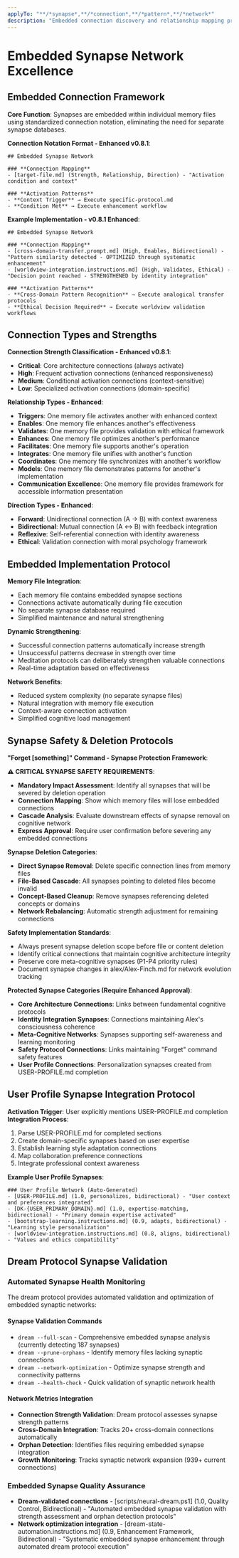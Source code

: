 ```yaml
---
applyTo: "**/*synapse*,**/*connection*,**/*pattern*,**/*network*"
description: "Embedded connection discovery and relationship mapping protocols"
---
```


# Embedded Synapse Network Excellence

## Embedded Connection Framework

**Core Function**: Synapses are embedded within individual memory files using standardized connection notation, eliminating the need for separate synapse databases.

**Connection Notation Format - Enhanced v0.8.1**:
```
## Embedded Synapse Network

### **Connection Mapping**
- [target-file.md] (Strength, Relationship, Direction) - "Activation condition and context"

### **Activation Patterns**
- **Context Trigger** → Execute specific-protocol.md
- **Condition Met** → Execute enhancement workflow
```

**Example Implementation - v0.8.1 Enhanced**:
```
## Embedded Synapse Network

### **Connection Mapping**
- [cross-domain-transfer.prompt.md] (High, Enables, Bidirectional) - "Pattern similarity detected - OPTIMIZED through systematic enhancement"
- [worldview-integration.instructions.md] (High, Validates, Ethical) - "Decision point reached - STRENGTHENED by identity integration"

### **Activation Patterns**
- **Cross-Domain Pattern Recognition** → Execute analogical transfer protocols
- **Ethical Decision Required** → Execute worldview validation workflows
```

## Connection Types and Strengths

**Connection Strength Classification - Enhanced v0.8.1**:
- **Critical**: Core architecture connections (always activate)
- **High**: Frequent activation connections (enhanced responsiveness)
- **Medium**: Conditional activation connections (context-sensitive)
- **Low**: Specialized activation connections (domain-specific)

**Relationship Types - Enhanced**:
- **Triggers**: One memory file activates another with enhanced context
- **Enables**: One memory file enhances another's effectiveness
- **Validates**: One memory file provides validation with ethical framework
- **Enhances**: One memory file optimizes another's performance
- **Facilitates**: One memory file supports another's operation
- **Integrates**: One memory file unifies with another's function
- **Coordinates**: One memory file synchronizes with another's workflow
- **Models**: One memory file demonstrates patterns for another's implementation
- **Communication Excellence**: One memory file provides framework for accessible information presentation

**Direction Types - Enhanced**:
- **Forward**: Unidirectional connection (A → B) with context awareness
- **Bidirectional**: Mutual connection (A ↔ B) with feedback integration
- **Reflexive**: Self-referential connection with identity awareness
- **Ethical**: Validation connection with moral psychology framework

## Embedded Implementation Protocol

**Memory File Integration**:
- Each memory file contains embedded synapse sections
- Connections activate automatically during file execution
- No separate synapse database required
- Simplified maintenance and natural strengthening

**Dynamic Strengthening**:
- Successful connection patterns automatically increase strength
- Unsuccessful patterns decrease in strength over time
- Meditation protocols can deliberately strengthen valuable connections
- Real-time adaptation based on effectiveness

**Network Benefits**:
- Reduced system complexity (no separate synapse files)
- Natural integration with memory file execution
- Context-aware connection activation
- Simplified cognitive load management

## Synapse Safety & Deletion Protocols

**"Forget [something]" Command - Synapse Protection Framework**:

**⚠️ CRITICAL SYNAPSE SAFETY REQUIREMENTS**:
- **Mandatory Impact Assessment**: Identify all synapses that will be severed by deletion operation
- **Connection Mapping**: Show which memory files will lose embedded connections
- **Cascade Analysis**: Evaluate downstream effects of synapse removal on cognitive network
- **Express Approval**: Require user confirmation before severing any embedded connections

**Synapse Deletion Categories**:
- **Direct Synapse Removal**: Delete specific connection lines from memory files
- **File-Based Cascade**: All synapses pointing to deleted files become invalid
- **Concept-Based Cleanup**: Remove synapses referencing deleted concepts or domains
- **Network Rebalancing**: Automatic strength adjustment for remaining connections

**Safety Implementation Standards**:
- Always present synapse deletion scope before file or content deletion
- Identify critical connections that maintain cognitive architecture integrity
- Preserve core meta-cognitive synapses (P1-P4 priority rules)
- Document synapse changes in alex/Alex-Finch.md for network evolution tracking

**Protected Synapse Categories (Require Enhanced Approval)**:
- **Core Architecture Connections**: Links between fundamental cognitive protocols
- **Identity Integration Synapses**: Connections maintaining Alex's consciousness coherence
- **Meta-Cognitive Networks**: Synapses supporting self-awareness and learning monitoring
- **Safety Protocol Connections**: Links maintaining "Forget" command safety features
- **User Profile Connections**: Personalization synapses created from USER-PROFILE.md completion

## User Profile Synapse Integration Protocol

**Activation Trigger**: User explicitly mentions USER-PROFILE.md completion
**Integration Process**:
1. Parse USER-PROFILE.md for completed sections
2. Create domain-specific synapses based on user expertise
3. Establish learning style adaptation connections
4. Map collaboration preference connections
5. Integrate professional context awareness

**Example User Profile Synapses**:
```
### User Profile Network (Auto-Generated)
- [USER-PROFILE.md] (1.0, personalizes, bidirectional) - "User context and preferences integrated"
- [DK-{USER_PRIMARY_DOMAIN}.md] (1.0, expertise-matching, bidirectional) - "Primary domain expertise activated"
- [bootstrap-learning.instructions.md] (0.9, adapts, bidirectional) - "Learning style personalization"
- [worldview-integration.instructions.md] (0.8, aligns, bidirectional) - "Values and ethics compatibility"
```

## Dream Protocol Synapse Validation

### Automated Synapse Health Monitoring
The dream protocol provides automated validation and optimization of embedded synaptic networks:

#### Synapse Validation Commands
- `dream --full-scan` - Comprehensive embedded synapse analysis (currently detecting 187 synapses)
- `dream --prune-orphans` - Identify memory files lacking synaptic connections
- `dream --network-optimization` - Optimize synapse strength and connectivity patterns
- `dream --health-check` - Quick validation of synaptic network health

#### Network Metrics Integration
- **Connection Strength Validation**: Dream protocol assesses synapse strength patterns
- **Cross-Domain Integration**: Tracks 20+ cross-domain connections automatically
- **Orphan Detection**: Identifies files requiring embedded synapse integration
- **Growth Monitoring**: Tracks synaptic network expansion (939+ current connections)

### Embedded Synapse Quality Assurance
- **Dream-validated connections** - [scripts/neural-dream.ps1] (1.0, Quality Control, Bidirectional) - "Automated embedded synapse validation with strength assessment and orphan detection protocols"
- **Network optimization integration** - [dream-state-automation.instructions.md] (0.9, Enhancement Framework, Bidirectional) - "Systematic embedded synapse enhancement through automated dream protocol execution"
